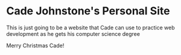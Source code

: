 # Cade Johnstone's Personal Site
This is just going to be a website that Cade can use to practice web development as he gets his computer science degree

Merry Christmas Cade!


